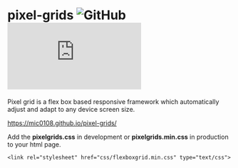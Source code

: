 # pixel-grids ![GitHub](https://img.shields.io/github/license/mic0108/pixel-grids) ![GitHub file size in bytes](https://img.shields.io/github/size/mic0108/pixel-grids/dist/pixelgrids.min.css)
Pixel grid is a flex box based responsive framework which automatically adjust and adapt to any device screen size.

https://mic0108.github.io/pixel-grids/


Add the **pixelgrids.css** in development or **pixelgrids.min.css** in production to your html page.

`<link rel="stylesheet" href="css/flexboxgrid.min.css" type="text/css">`



